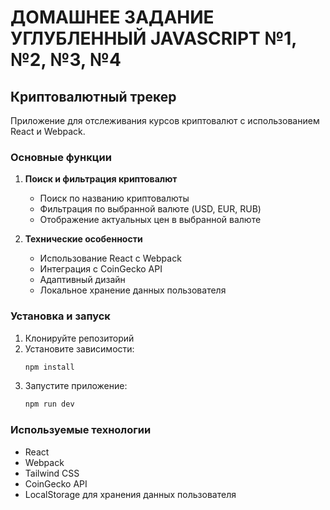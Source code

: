 # ДОМАШНЕЕ ЗАДАНИЕ УГЛУБЛЕННЫЙ JAVASCRIPT №1, №2, №3, №4

## Криптовалютный трекер

Приложение для отслеживания курсов криптовалют с использованием React и Webpack.

### Основные функции

1. **Поиск и фильтрация криптовалют**
   - Поиск по названию криптовалюты
   - Фильтрация по выбранной валюте (USD, EUR, RUB)
   - Отображение актуальных цен в выбранной валюте

2. **Технические особенности**
   - Использование React с Webpack
   - Интеграция с CoinGecko API
   - Адаптивный дизайн
   - Локальное хранение данных пользователя

### Установка и запуск

1. Клонируйте репозиторий
2. Установите зависимости:
   ```bash
   npm install
   ```
3. Запустите приложение:
   ```bash
   npm run dev
   ```

### Используемые технологии

- React
- Webpack
- Tailwind CSS
- CoinGecko API
- LocalStorage для хранения данных пользователя
